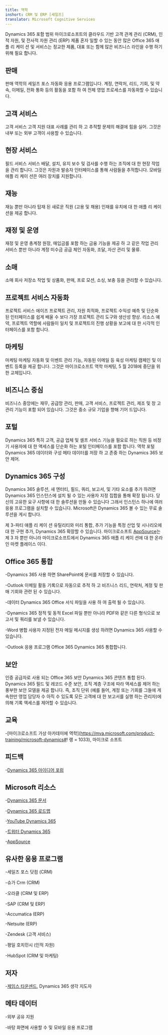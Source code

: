 ```yaml
---
title: 역학
inshort: CRM 및 ERP [세일즈]
translator: Microsoft Cognitive Services
---
```



Dynamics 365 포함 범위 마이크로소프트의 클라우드 기반 고객 관계 관리 (CRM), 인적 자원, 및 전사적 자원 관리 (ERP) 제품 혼자 일할 수 있는 동안 많은 Office 365 애플 리 케이 션 및 서비스는 정교한 제품, 대표 또는 함께 많은 비즈니스 라인을 수행 하기 위해 필요 합니다.

판매
---------

판매 역학의 세일즈 포스 자동화 응용 프로그램입니다.  계정, 연락처, 리드, 기회, 및 약속, 이메일, 전화 통화 등의 활동을 포함 하 여 전체 영업 프로세스를 자동화할 수 있습니다. 

고객 서비스
---------

고객 서비스 고객 지원 대표 사례를 관리 하 고 추적할 문제의 해결에 힘을 실어.  그것은 내부 또는 외부 고객이 사용할 수 있습니다. 

현장 서비스
---------

필드 서비스 서비스 배달, 설치, 유지 보수 및 검사를 수행 하는 조직에 대 한 현장 작업을 관리 합니다.  그것은 자원과 발송자 인터페이스를 통해 사람들을 추적합니다.  모바일 애플 리 케이 션은 여러 장치를 지원합니다. 

재능
---------

재능 뿐만 아니라 탑재 된 새로운 직원 (고용 및 채용) 인재를 유치에 대 한 애플 리 케이 션을 제공 합니다. 

재정 및 운영
---------

재정 및 운영 총계정 원장, 매입금를 포함 하는 금융 기능을 제공 하 고 같은 작업 관리 서비스 뿐만 아니라 계정 미수금 공급 체인 자동화, 조달, 자산 관리 및 물류. 

소매
---------

소매 회사 저장소 작업 및 상품화, 판매, 프로 모션, 소싱, 보충 등을 관리할 수 있습니다. 

프로젝트 서비스 자동화
---------

프로젝트 서비스 에이즈 프로젝트 관리, 자원 최적화, 프로젝트 수익성 예측 및 단순화 된 인터페이스를 쉽게 배울 수 보다 가장 프로젝트 관리 도구와 생산성 향상.  리소스 예약, 프로젝트 역할에 사람들이 일치 및 프로젝트의 진행 상황을 보고에 대 한 시각적 인터페이스를 포함 합니다. 

마케팅
---------

마케팅 마케팅 자동화 및 이벤트 관리 기능, 자동된 이메일 등 육성 마케팅 캠페인 및 이벤트 등록을 제공 합니다. 그것은 마이크로소프트 역학 마케팅, 5 월 2018에 중단을 위한 교체입니다.

비즈니스 중심
---------

비즈니스 중앙에는 재무, 공급망 관리, 판매, 고객 서비스, 프로젝트 관리, 제조 및 창 고 관리 기능이 포함 되어 있습니다. 그것은 중소 규모 기업을 향해 기어 드입니다.

포털
---------

Dynamics 365 특히 고객, 공급 업체 및 셀프 서비스 기능을 필요로 하는 직원 등 비정 기 사용자에 대 한 액세스를 단순화 하는 포털 인터페이스를 포함 합니다.  역학 포털 Dynamics 365 데이터와 구성 메타 데이터를 저장 하 고 존중 하는 Dynamics 365 보안 제어. 

Dynamics 365 구성
---------

Dynamics 365 솔루션, 새 엔터티, 필드, 쿼리, 보고서, 및 기타 요소를 추가 하려면 Dynamics 365 인스턴스에 설치 될 수 있는 사용자 지정 집합을 통해 확장 됩니다.  당신의 고유한 요구 사항에 대 한 솔루션을 만들 수 있습니다 그래서 인스턴스 하나에 여러 응용 프로그램을 설치할 수 있습니다. Microsoft은 Dynamics 365 볼 수 있는 무료 솔루션을 게시 합니다. 

제 3-파티 애플 리 케이 션 유틸리티와 미리 통합, 추가 기능을 특정 산업 및 시나리오에 대 한 구현 추가, Dynamics 365 확장할 수 있습니다. 마이크로소프트 [AppSource](https://appsource.microsoft.com/en-US/)는 제 3 자 뿐만 아니라 마이크로소프트에서 Dynamics 365 애플 리 케이 션에 대 한 온라인 마켓 플레이스 이다. 


Office 365 통합
---------

-Dynamics 365 사용 하면 SharePoint에 문서를 저장할 수 있습니다.

-Outlook 이메일 활동 기록으로 자동으로 추적 하 고 비즈니스 리드, 연락처, 계정 및 판매 기회와 관련 된 수 있습니다. 

-데이터 Dynamics 365 Office 서식 파일을 사용 하 여 출력 될 수 있습니다. 

-Dynamics 365 정적 및 동적 Excel 파일 뿐만 아니라 PDF와 같은 다른 형식으로 보고서 및 쿼리를 보낼 수 있습니다. 

-Word 병합 사용자 지정된 전자 메일 메시지를 생성 하려면 Dynamics 365 사용할 수 있습니다. 

-Outlook 응용 프로그램 Office 365 Dynamics 365 통합합니다. 


보안
---------

인증 공급자로 사용 되는 Office 365 보안 Dynamics 365 콘텐츠 통합 된다.  Dynamics 365 필드 및 레코드 수준 보안, 조직 계층 구조에 따라 액세스를 제어 하는 풍부한 보안 모델을 제공 합니다.  즉, 조직 단위 (예를 들어, 계정 또는 기회를 그들에 게 속한만 영업 담당자 수 아직 수 있도록 모든 고객에 대 한 보고서를 실행 하는 관리자)에 의해 기록 액세스를 제어할 수 있습니다.

교육
---------

-[마이크로소프트 가상 아카데미에 역학](https://mva.microsoft.com/product-training/microsoft-dynamics#! 랭 = 1033), 마이크로 소프트

피드백
---------

-[Dynamics 365 아이디어 포럼](https://experience.dynamics.com/ideas/list/?forum=1c8854a6-5cdf-4681-bba8-4b6b806fcf7d)

Microsoft 리소스
---------

-[Dynamics 365 문서](https://docs.microsoft.com/en-us/dynamics365/)

-[Dynamics 365 로드맵](https://dynamics.microsoft.com/en-us/release/spring-2018-release/#release-notes)

-[YouTube Dynamics 365](https://www.youtube.com/channel/UCJGCg4rB3QSs8y_1FquelBQ)

-[트위터 Dynamics 365](https://twitter.com/MSFTDynamics365)

-[AppSource](https://appsource.microsoft.com/en-US/)

유사한 응용 프로그램
--------------------

-세일즈 포스 닷컴 (CRM)

-슈가 Crm (CRM)

-오라클 (CRM 및 ERP)

-SAP (CRM 및 ERP)

-Accumatica (ERP)

-Netsuite (ERP)

-Zendesk (고객 서비스)

-평일 호치민시 (인적 자원)

-HubSpot (CRM 및 마케팅)

저자
---------

-[제임스 타운센드](https://twitter.com/jamestownsend), Dynamics 365 생각 지도자

메타 데이터
--------

-외부 공유 지원

-바탕 화면에 사용할 수 및 모바일 응용 프로그램


